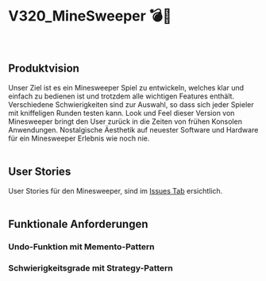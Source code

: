 # V320_MineSweeper 💣🚩
<br>

## Produktvision
Unser Ziel ist es ein Minesweeper Spiel zu entwickeln, welches klar und einfach zu bedienen ist und trotzdem alle wichtigen Features enthält. Verschiedene Schwierigkeiten sind zur Auswahl, so dass sich jeder Spieler mit kniffeligen Runden testen kann. Look und Feel dieser Version von Minesweeper bringt den User zurück in die Zeiten von frühen Konsolen Anwendungen. Nostalgische Äesthetik auf neuester Software und Hardware für ein Minesweeper Erlebnis wie noch nie. 
<br><br>

## User Stories
User Stories für den Minesweeper, sind im [Issues Tab](https://github.com/DeltaGamingCH/V320_MineSweeper/issues) ersichtlich.
<br><br>

## Funktionale Anforderungen
### Undo-Funktion mit Memento-Pattern
### Schwierigkeitsgrade mit Strategy-Pattern
